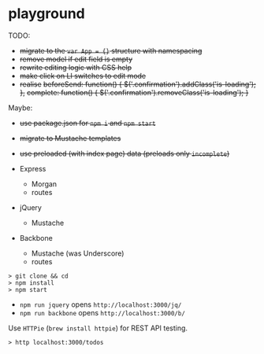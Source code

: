 # playground

TODO:
- ~~migrate to the `var App = {}` structure with namespacing~~
- ~~remove model if edit field is empty~~
- ~~rewrite editing logic with CSS help~~
- ~~make click on LI switches to edit mode~~
- ~~realise~~
  ~~beforeSend: function() { $('.confirmation').addClass('is-loading'); },~~
  ~~complete: function() { $('.confirmation').removeClass('is-loading'); }~~

Maybe:
- ~~use package.json for `npm i` and `npm start`~~
- ~~migrate to Mustache templates~~
- ~~use preloaded (with index page) data (preloads only `incomplete`)~~



- Express
  - Morgan
  - routes
- jQuery
  - Mustache
- Backbone
  - Mustache (was Underscore)
  - routes

```
> git clone && cd
> npm install
> npm start
```
- `npm run jquery` opens `http://localhost:3000/jq/`
- `npm run backbone` opens `http://localhost:3000/b/`

Use `HTTPie` (`brew install httpie`) for REST API testing.
```
> http localhost:3000/todos
```
